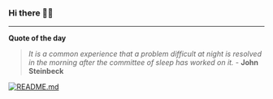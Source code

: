 ### Hi there 👋🏻


---

**Quote of the day**

> *It is a common experience that a problem difficult at night is resolved in the morning after the committee of sleep has worked on it.* - **John Steinbeck** 

[![README.md](https://github.com/marcolovazzano/marcolovazzano/actions/workflows/readme.yml/badge.svg?branch=main)](https://github.com/marcolovazzano/marcolovazzano/actions/workflows/readme.yml)
